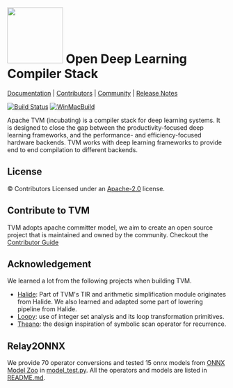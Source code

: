 <!--- Licensed to the Apache Software Foundation (ASF) under one -->
<!--- or more contributor license agreements.  See the NOTICE file -->
<!--- distributed with this work for additional information -->
<!--- regarding copyright ownership.  The ASF licenses this file -->
<!--- to you under the Apache License, Version 2.0 (the -->
<!--- "License"); you may not use this file except in compliance -->
<!--- with the License.  You may obtain a copy of the License at -->

<!---   http://www.apache.org/licenses/LICENSE-2.0 -->

<!--- Unless required by applicable law or agreed to in writing, -->
<!--- software distributed under the License is distributed on an -->
<!--- "AS IS" BASIS, WITHOUT WARRANTIES OR CONDITIONS OF ANY -->
<!--- KIND, either express or implied.  See the License for the -->
<!--- specific language governing permissions and limitations -->
<!--- under the License. -->

<img src=https://raw.githubusercontent.com/apache/incubator-tvm-site/master/images/logo/tvm-logo-small.png width=128/> Open Deep Learning Compiler Stack
==============================================
[Documentation](https://tvm.apache.org/docs) |
[Contributors](CONTRIBUTORS.md) |
[Community](https://tvm.apache.org/community) |
[Release Notes](NEWS.md)

[![Build Status](https://ci.tvm.ai/buildStatus/icon?job=tvm/master)](https://ci.tvm.ai/job/tvm/job/master/)
[![WinMacBuild](https://github.com/apache/incubator-tvm/workflows/WinMacBuild/badge.svg)](https://github.com/apache/incubator-tvm/actions?query=workflow%3AWinMacBuild)

Apache TVM (incubating) is a compiler stack for deep learning systems. It is designed to close the gap between the
productivity-focused deep learning frameworks, and the performance- and efficiency-focused hardware backends.
TVM works with deep learning frameworks to provide end to end compilation to different backends.

License
-------
© Contributors Licensed under an [Apache-2.0](LICENSE) license.

Contribute to TVM
-----------------
TVM adopts apache committer model, we aim to create an open source project that is maintained and owned by the community.
Checkout the [Contributor Guide](https://tvm.apache.org/docs/contribute/)

Acknowledgement
---------------
We learned a lot from the following projects when building TVM.
- [Halide](https://github.com/halide/Halide): Part of TVM's TIR and arithmetic simplification module
  originates from Halide. We also learned and adapted some part of lowering pipeline from Halide.
- [Loopy](https://github.com/inducer/loopy): use of integer set analysis and its loop transformation primitives.
- [Theano](https://github.com/Theano/Theano): the design inspiration of symbolic scan operator for recurrence.

Relay2ONNX
----------
We provide 70 operator conversions and tested 15 onnx models from [ONNX Model Zoo](https://github.com/onnx/models) in [model_test.py](https://github.com/itri-tvm/Relay2ONNX/tree/ellaine/tests/python/frontend/to_onnx/model_test.py). All the operators and models are listed in [README.md](https://github.com/itri-tvm/Relay2ONNX/tree/ellaine/python/tvm/relay/frontend/README.md).
